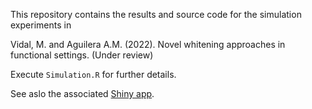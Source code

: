 This repository contains the results and source code for the simulation experiments in

Vidal, M. and Aguilera A.M. (2022). Novel whitening approaches in functional settings. (Under review)

Execute `Simulation.R` for further details.

See aslo the associated [Shiny app](https://mvidal.shinyapps.io/whitening/).
